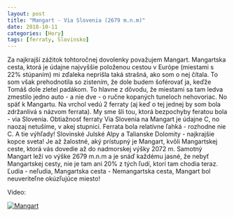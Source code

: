 ```yaml
---
layout: post
title: "Mangart - Via Slovenia (2679 m.n.m)"
date: 2018-10-11
categories: [Hory]
tags: [ferraty, Slovinsko]
---
```


Za najkrajší zážitok tohtoročnej dovolenky považujem Mangart. Mangartska cesta, ktorá je údajne najvyššie položenou cestou v Európe (miestami s 22% stúpaním) mi zďaleka neprišla taká strašná, ako som o nej čítala. To som však prehodnotila so zistením, že dole budem šoférovať ja, keďže Tomáš dole zletel padákom. To hlavne z dôvodu, že miestami sa tam ledva zmestilo jedno auto - a nie dve - o ručne kopaných tuneloch nehovoriac. No späť k Mangartu. Na vrchol vedú 2 ferraty (aj keď o tej jednej by som bola zdržanlivá s názvom ferrata). My sme šli tou, ktorá bezpochyby feratou bola - via Slovenia. Obtiažnosť ferraty Via Slovenia na Mangart je údajne C, no naozaj netušíme, v akej stupnici. Ferrata bola relatívne ľahká - rozhodne nie C. A tie výhľady! Slovinské Julské Alpy a Talianske Dolomity - najkrajšie kopce sveta! Je až žalostné, aký prístupný je Mangart, kvôli Mangartskej ceste, ktorá vás dovedie až do nadmorskej výšky 2072 m. Samotný Mangart leží vo výške 2679 m.n.m a je snáď každému jasné, že nebyť Mangartskej cesty, nie je tam ani 20% z tých ľudí, ktorí tam chodia teraz. Ľudia - neľudia, Mangartska cesta - Nemangartska cesta, Mangart bol neuveriteľne okúzľujúce miesto!

Video:

[![Mangart](https://img.youtube.com/vi/1OnijrHvIeU/0.jpg)](https://www.youtube.com/watch?v=1OnijrHvIeU)
